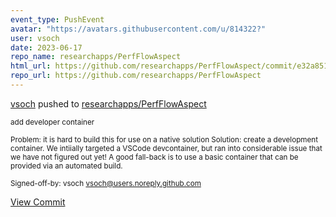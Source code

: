 ```yaml
---
event_type: PushEvent
avatar: "https://avatars.githubusercontent.com/u/814322?"
user: vsoch
date: 2023-06-17
repo_name: researchapps/PerfFlowAspect
html_url: https://github.com/researchapps/PerfFlowAspect/commit/e32a851ef0d715a4e5827fd200c9433a0ab0b8c2
repo_url: https://github.com/researchapps/PerfFlowAspect
---
```


<a href='https://github.com/vsoch' target='_blank'>vsoch</a> pushed to <a href='https://github.com/researchapps/PerfFlowAspect' target='_blank'>researchapps/PerfFlowAspect</a>

<small>add developer container

Problem: it is hard to build this for use on a native solution
Solution: create a development container. We intiially targeted a VSCode
devcontainer, but ran into considerable issue that we have not figured out
yet! A good fall-back is to use a basic container that can be provided
via an automated build.

Signed-off-by: vsoch <vsoch@users.noreply.github.com></small>

<a href='https://github.com/researchapps/PerfFlowAspect/commit/e32a851ef0d715a4e5827fd200c9433a0ab0b8c2' target='_blank'>View Commit</a>